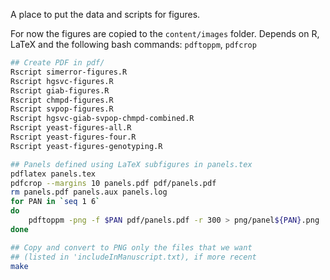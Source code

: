 A place to put the data and scripts for figures.

For now the figures are copied to the `content/images` folder. 
Depends on R, LaTeX and the following bash commands:  `pdftoppm`, `pdfcrop`

```sh
## Create PDF in pdf/
Rscript simerror-figures.R
Rscript hgsvc-figures.R
Rscript giab-figures.R
Rscript chmpd-figures.R
Rscript svpop-figures.R
Rscript hgsvc-giab-svpop-chmpd-combined.R
Rscript yeast-figures-all.R
Rscript yeast-figures-four.R
Rscript yeast-figures-genotyping.R

## Panels defined using LaTeX subfigures in panels.tex
pdflatex panels.tex
pdfcrop --margins 10 panels.pdf pdf/panels.pdf
rm panels.pdf panels.aux panels.log
for PAN in `seq 1 6`
do
    pdftoppm -png -f $PAN pdf/panels.pdf -r 300 > png/panel${PAN}.png
done

## Copy and convert to PNG only the files that we want
## (listed in 'includeInManuscript.txt), if more recent
make
```
